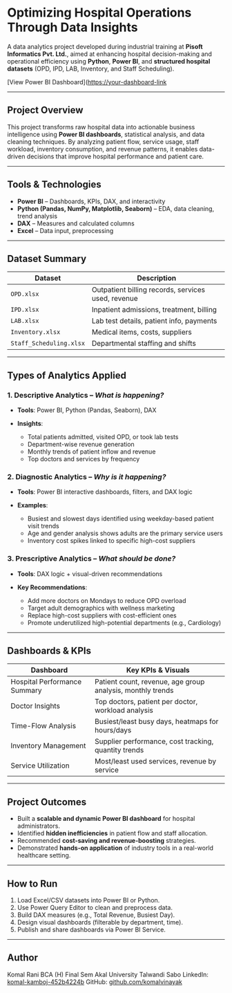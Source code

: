 

#  Optimizing Hospital Operations Through Data Insights

A data analytics project developed during industrial training at **Pisoft Informatics Pvt. Ltd.**, aimed at enhancing hospital decision-making and operational efficiency using **Python**, **Power BI**, and **structured hospital datasets** (OPD, IPD, LAB, Inventory, and Staff Scheduling).

[View Power BI Dashboard]([https://your-dashboard-link](https://app.powerbi.com/reportEmbed?reportId=61553bd7-da4c-499d-b9c9-4927a8528039&autoAuth=true&ctid=54c121f0-32f6-40bf-ad36-a976120fbdc3)


---

##  Project Overview

This project transforms raw hospital data into actionable business intelligence using **Power BI dashboards**, statistical analysis, and data cleaning techniques. By analyzing patient flow, service usage, staff workload, inventory consumption, and revenue patterns, it enables data-driven decisions that improve hospital performance and patient care.

---

##  Tools & Technologies

* **Power BI** – Dashboards, KPIs, DAX, and interactivity
* **Python (Pandas, NumPy, Matplotlib, Seaborn)** – EDA, data cleaning, trend analysis
* **DAX** – Measures and calculated columns
* **Excel** – Data input, preprocessing
---

##  Dataset Summary

| Dataset                 | Description                                        |
| ----------------------- | -------------------------------------------------- |
| `OPD.xlsx`              | Outpatient billing records, services used, revenue |
| `IPD.xlsx`              | Inpatient admissions, treatment, billing           |
| `LAB.xlsx`              | Lab test details, patient info, payments           |
| `Inventory.xlsx`        | Medical items, costs, suppliers                    |
| `Staff_Scheduling.xlsx` | Departmental staffing and shifts                   |

---

##  Types of Analytics Applied

###  1. **Descriptive Analytics** – *What is happening?*

* **Tools**: Power BI, Python (Pandas, Seaborn), DAX
* **Insights**:

  * Total patients admitted, visited OPD, or took lab tests
  * Department-wise revenue generation
  * Monthly trends of patient inflow and revenue
  * Top doctors and services by frequency

###  2. **Diagnostic Analytics** – *Why is it happening?*

* **Tools**: Power BI interactive dashboards, filters, and DAX logic
* **Examples**:

  * Busiest and slowest days identified using weekday-based patient visit trends
  * Age and gender analysis shows adults are the primary service users
  * Inventory cost spikes linked to specific high-cost suppliers

###  3. **Prescriptive Analytics** – *What should be done?*

* **Tools**: DAX logic + visual-driven recommendations
* **Key Recommendations**:

  * Add more doctors on Mondays to reduce OPD overload
  * Target adult demographics with wellness marketing
  * Replace high-cost suppliers with cost-efficient ones
  * Promote underutilized high-potential departments (e.g., Cardiology)

---

##  Dashboards & KPIs

| **Dashboard**                | **Key KPIs & Visuals**                                     |
| ---------------------------- | ---------------------------------------------------------- |
| Hospital Performance Summary | Patient count, revenue, age group analysis, monthly trends |
| Doctor Insights              | Top doctors, patient per doctor, workload analysis         |
| Time-Flow Analysis           | Busiest/least busy days, heatmaps for hours/days           |
| Inventory Management         | Supplier performance, cost tracking, quantity trends       |
| Service Utilization          | Most/least used services, revenue by service               |

---

##  Project Outcomes

* Built a **scalable and dynamic Power BI dashboard** for hospital administrators.
* Identified **hidden inefficiencies** in patient flow and staff allocation.
* Recommended **cost-saving and revenue-boosting** strategies.
* Demonstrated **hands-on application** of industry tools in a real-world healthcare setting.

---

##  How to Run

1. Load Excel/CSV datasets into Power BI or Python.
2. Use Power Query Editor to clean and preprocess data.
3. Build DAX measures (e.g., Total Revenue, Busiest Day).
4. Design visual dashboards (filterable by department, time).
5. Publish and share dashboards via Power BI Service.

---

##  Author

Komal Rani
BCA (H) Final Sem
Akal University Talwandi Sabo
LinkedIn: [komal-kamboj-452b4224b](https://linkedin.com/in/komal-kamboj-452b4224b)
GitHub: [github.com/komalvinayak](https://github.com/komalvinayak)
